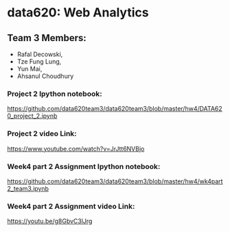 # data620: Web Analytics
## Team 3 Members:
- Rafal Decowski, 
- Tze Fung Lung, 
- Yun Mai, 
- Ahsanul Choudhury

### Project 2 Ipython notebook:
https://github.com/data620team3/data620team3/blob/master/hw4/DATA620_project_2.ipynb

### Project 2 video Link:
https://www.youtube.com/watch?v=JrJtt6NVBjo

### Week4 part 2 Assignment Ipython notebook:
https://github.com/data620team3/data620team3/blob/master/hw4/wk4part2_team3.ipynb

### Week4 part 2 Assignment video Link:
https://youtu.be/g8GbvC3lJrg
